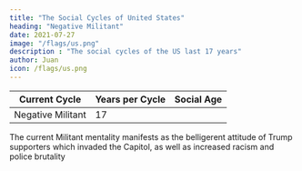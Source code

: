 ```yaml
---
title: "The Social Cycles of United States"
heading: "Negative Militant"
date: 2021-07-27
image: "/flags/us.png"
description : "The social cycles of the US last 17 years"
author: Juan
icon: /flags/us.png
---
```



Current Cycle | Years per Cycle | Social Age
--- | --- | ---
Negative Militant | 17 |


The current Militant mentality manifests as the belligerent attitude of Trump supporters which invaded the Capitol, as well as increased racism and police brutality


